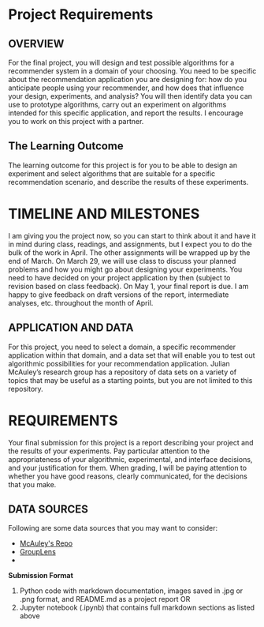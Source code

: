 # Project Requirements

## OVERVIEW
For the final project, you will design and test possible algorithms for a recommender system in a domain of your choosing. You need to be specific about the recommendation application you are designing for: how do you anticipate people using your recommender, and how does that influence your design, experiments, and analysis? You will then identify data you can use to prototype algorithms, carry out an experiment on algorithms intended for this specific application, and report the results. I encourage you to work on this project with a partner.

## The Learning Outcome
The learning outcome for this project is for you to be able to design an experiment and select algorithms that are suitable for a specific recommendation scenario, and describe the results of these experiments.

# TIMELINE AND MILESTONES
I am giving you the project now, so you can start to think about it and have it in mind during class, readings, and assignments, but I expect you to do the bulk of the work in April. The other assignments will be wrapped up by the end of March.
On March 29, we will use class to discuss your planned problems and how you might go about designing your experiments. You need to have decided on your project application by then (subject to revision based on class feedback).
On May 1, your final report is due. I am happy to give feedback on draft versions of the report, intermediate analyses, etc. throughout the month of April.

## APPLICATION AND DATA
For this project, you need to select a domain, a specific recommender application within that domain, and a data set that will enable you to test out algorithmic possibilities for your recommendation application.
Julian McAuley’s research group has a repository of data sets on a variety of topics that may be useful as a starting points, but you are not limited to this repository. 

# REQUIREMENTS
Your final submission for this project is a report describing your project and the results of your experiments. Pay particular attention to the appropriateness of your algorithmic, experimental, and interface decisions, and your justification for them. When grading, I will be paying attention to whether you have good reasons, clearly communicated, for the decisions that you make. 


## DATA SOURCES 

Following are some data sources that you may want to consider:
* [McAuley's Repo](https://cseweb.ucsd.edu/~jmcauley/datasets.html)
* [GroupLens](https://grouplens.org/datasets/)
* 

**Submission Format** 
1. Python code with markdown documentation, images saved in .jpg or .png format, and README.md as a project report OR
2. Jupyter notebook (.ipynb) that contains full markdown sections as listed above 
